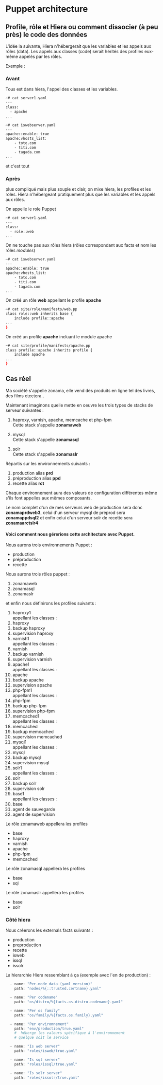 # Puppet architecture

## Profile, rôle et Hiera ou comment dissocier (à peu près) le code des données

L'idée la suivante, Hiera n'hébergerait que les variables et les appels aux rôles (data). Les appels aux classes (code) serait hérités des profiles eux-même appelés par les rôles. 

Exemple :

### Avant

Tous est dans hiera, l'appel des classes et les variables.

```bash
~# cat server1.yaml
---
class:
  - apache
...
```

```bash
~# cat iswebserver.yaml
---
apache::enable: true
apache:vhosts_list:
	- toto.com
	- titi.com
	- tagada.com
...
```
 et c'est tout

### Après

plus compliqué mais plus souple et clair, on mixe hiera, les profiles et les roles. Hiera n'hébergeant pratiquement plus que les variables et les appels aux rôles. 

On appelle le role Puppet

```bash
~# cat server1.yaml
---
class:
  - role::web
...
```

On ne touche pas aux rôles hiera (rôles correspondant aux facts et nom les rôles *modules*)

```bash
~# cat iswebserver.yaml
---
apache::enable: true
apache:vhosts_list:
	- toto.com
	- titi.com
	- tagada.com
...
```
On créé un rôle **web** appellant le profile **apache**


```bash
~# cat site/role/manifests/web.pp
class role::web inherits base {
	include profile::apache
...
}
```

On créé un profile **apache** incluant le module apache

```bash
~# cat site/profile/manifests/apache.pp
class profile::apache inherits profile {
	include apache
...
}
```

## Cas réel

Ma société s'appelle zonama, elle vend des produits en ligne tel des livres, des films etcetera..

Maintenant imaginons quelle mette en oeuvre les trois types de stacks de serveur suivantes :

1. haproxy, varnish, apache, memcache et php-fpm  
Cette stack s'appelle **zonamaweb**

2. mysql  
Cette stack s'appelle **zonamasql**

3. solr  
Cette stack s'appelle **zonamaslr**

Répartis sur les environnements suivants :

1. production alias **prd**
2. préproduction alias **ppd**
3. recette alias **rct**

Chaque environnement aura des valeurs de configuration différentes même s'ils font appelles aux mêmes composants.  

Le nom complet d'un de mes serveurs web de production sera donc **zonamaprdweb3**, celui d'un serveur mysql de préprod sera **zonamappdsql2** et enfin celui d'un serveur solr de recette sera **zonamaarctslr4** 

#### Voici comment nous  gérerions cette architecture avec Puppet.

Nous aurons trois environnements Puppet :

* production
* préproduction
* recette

Nous aurons trois rôles puppet :

1. zonamaweb
2. zonamasql
3. zonamaslr

et enfin nous définirons les profiles suivants :

1. haproxy1  
  appellant les classes :
  1. haproxy
  2. backup haproxy
  3. supervision haproxy
2. varnish1  
  appellant les classes :
  1. varnish
  2. backup varnish
  3. supervision varnish
3. apache1  
  appellant les classes :
  1. apache
  2. backup apache
  3. supervision apache
4. php-fpm1  
  appellant les classes :
  1. php-fpm
  2. backup php-fpm
  3. supervision php-fpm
5. memcached1  
  appellant les classes :
  1. memcached
  2. backup memcached
  3. supervision memcached
6. mysql1  
  appellant les classes :
  1. mysql
  2. backup mysql
  3. supervision mysql
7. solr1  
  appellant les classes :
  1. solr
  2. backup solr
  3. supervision solr
8. base1  
  appellant les classes :
  1. base
  2. agent de sauvegarde
  3. agent de supervision

Le rôle zonamaweb appellera les profiles

* base
* haproxy
* varnish
* apache 
* php-fpm
* memcached

Le rôle zonamasql appellera les profiles

* base
* sql

Le rôle zonamaslr appellera les profiles

* base
* solr

### Côté hiera

Nous créerons les externals facts suivants :

* production
* preproduction
* recette
* isweb
* issql
* issolr

La hierarchie Hiera ressemblant à ça (exemple avec l'en de production) :

```bash
  - name: "Per-node data (yaml version)"
    path: "nodes/%{::trusted.certname}.yaml"

  - name: "Per codename"
    path: "os/distro/%{facts.os.distro.codename}.yaml"

  - name: "Per os family"
    path: "os/family/%{facts.os.family}.yaml"

  - name: "Per environnement"
    path: "env/production/true.yaml"
    #  héberge les valeurs spécifique à l'environnement
    # quelque soit le service

  - name: "Is web server"
    path: "roles/isweb/true.yaml"

  - name: "Is sql server"
    path: "roles/issql/true.yaml"

  - name: "Is solr server"
    path: "roles/issolr/true.yaml"
```

